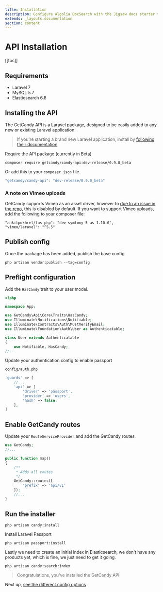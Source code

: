 ```yaml
---
title: Installation
description: Configure Algolia DocSearch with the Jigsaw docs starter template
extends: _layouts.documentation
section: content
---
```


# API Installation

[[toc]]

## Requirements

- Laravel 7
- MySQL 5.7
- Elasticsearch 6.8

## Installing the API
The GetCandy API is a Laravel package, designed to be easily added to any new or existing Laravel application.

> If you're starting a brand new Laravel application, install by [following their documentation](https://laravel.com/docs/7.x)

Require the API package (currently in Beta)

```
composer require getcandy/candy-api:dev-release/0.9.0_beta
```

Or add this to your `composer.json` file

```javascript
"getcandy/candy-api": "dev-release/0.9.0_beta"
```

### A note on Vimeo uploads

GetCandy supports Vimeo as an asset driver, however to [due to an issue in the repo](https://github.com/vimeo/laravel/issues/74), this is disabled by default. If you want to support Vimeo uploads, add the following to your composer file:

```
"ankitpokhrel/tus-php": "dev-symfony-5 as 1.10.0",
"vimeo/laravel": "^5.5"
```

## Publish config

Once the package has been added, publish the base config

```
php artisan vendor:publish --tag=config
```

## Preflight configuration

Add the `HasCandy` trait to your user model.

```php
<?php

namespace App;

use GetCandy\Api\Core\Traits\HasCandy;
use Illuminate\Notifications\Notifiable;
use Illuminate\Contracts\Auth\MustVerifyEmail;
use Illuminate\Foundation\Auth\User as Authenticatable;

class User extends Authenticatable
{
    use Notifiable, HasCandy;
//...
```

Update your authentication config to enable passport

`config/auth.php`

```php
'guards' => [
    //...
    'api' => [
        'driver' => 'passport',
        'provider' => 'users',
        'hash' => false,
    ],
]
```

## Enable GetCandy routes

Update your `RouteServiceProvider` and add the GetCandy routes.

```php
use GetCandy;
//...

public function map()
{
    /**
     * Adds all routes
     */
    GetCandy::routes([
        'prefix' => 'api/v1'
    ]);
    //...
}
```

## Run the installer

```
php artisan candy:install
```

Install Laravel Passport

```
php artisan passport:install
```

Lastly we need to create an initial index in Elasticsearch, we don't have any products yet, which is fine, we just need to get it going.

```
php artisan candy:search:index
```

> Congratulations, you've installed the GetCandy API

Next up, [see the different config options](/api/configuration)